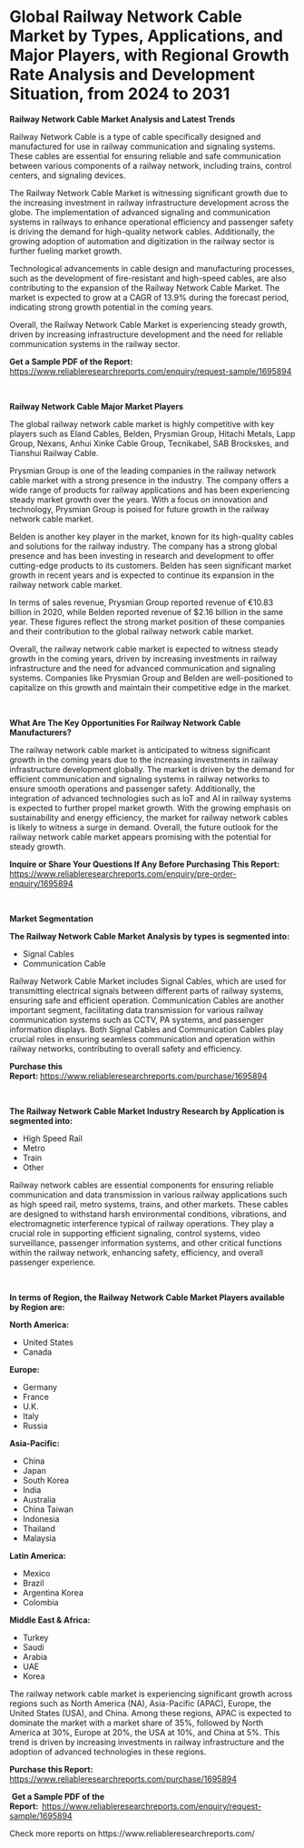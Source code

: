 <p><h1>Global Railway Network Cable Market by Types, Applications, and Major Players, with Regional Growth Rate Analysis and Development Situation, from 2024 to 2031</h1></p><p><strong>Railway Network Cable Market Analysis and Latest Trends</strong></p>
<p><p>Railway Network Cable is a type of cable specifically designed and manufactured for use in railway communication and signaling systems. These cables are essential for ensuring reliable and safe communication between various components of a railway network, including trains, control centers, and signaling devices.</p><p>The Railway Network Cable Market is witnessing significant growth due to the increasing investment in railway infrastructure development across the globe. The implementation of advanced signaling and communication systems in railways to enhance operational efficiency and passenger safety is driving the demand for high-quality network cables. Additionally, the growing adoption of automation and digitization in the railway sector is further fueling market growth.</p><p>Technological advancements in cable design and manufacturing processes, such as the development of fire-resistant and high-speed cables, are also contributing to the expansion of the Railway Network Cable Market. The market is expected to grow at a CAGR of 13.9% during the forecast period, indicating strong growth potential in the coming years.</p><p>Overall, the Railway Network Cable Market is experiencing steady growth, driven by increasing infrastructure development and the need for reliable communication systems in the railway sector.</p></p>
<p><strong>Get a Sample PDF of the Report:&nbsp;</strong> <a href="https://www.reliableresearchreports.com/enquiry/request-sample/1695894">https://www.reliableresearchreports.com/enquiry/request-sample/1695894</a></p>
<p>&nbsp;</p>
<p><strong>Railway Network Cable Major Market Players</strong></p>
<p><p>The global railway network cable market is highly competitive with key players such as Eland Cables, Belden, Prysmian Group, Hitachi Metals, Lapp Group, Nexans, Anhui Xinke Cable Group, Tecnikabel, SAB Brockskes, and Tianshui Railway Cable.</p><p>Prysmian Group is one of the leading companies in the railway network cable market with a strong presence in the industry. The company offers a wide range of products for railway applications and has been experiencing steady market growth over the years. With a focus on innovation and technology, Prysmian Group is poised for future growth in the railway network cable market.</p><p>Belden is another key player in the market, known for its high-quality cables and solutions for the railway industry. The company has a strong global presence and has been investing in research and development to offer cutting-edge products to its customers. Belden has seen significant market growth in recent years and is expected to continue its expansion in the railway network cable market.</p><p>In terms of sales revenue, Prysmian Group reported revenue of €10.83 billion in 2020, while Belden reported revenue of $2.16 billion in the same year. These figures reflect the strong market position of these companies and their contribution to the global railway network cable market.</p><p>Overall, the railway network cable market is expected to witness steady growth in the coming years, driven by increasing investments in railway infrastructure and the need for advanced communication and signaling systems. Companies like Prysmian Group and Belden are well-positioned to capitalize on this growth and maintain their competitive edge in the market.</p></p>
<p>&nbsp;</p>
<p><strong>What Are The Key Opportunities For Railway Network Cable Manufacturers?</strong></p>
<p><p>The railway network cable market is anticipated to witness significant growth in the coming years due to the increasing investments in railway infrastructure development globally. The market is driven by the demand for efficient communication and signaling systems in railway networks to ensure smooth operations and passenger safety. Additionally, the integration of advanced technologies such as IoT and AI in railway systems is expected to further propel market growth. With the growing emphasis on sustainability and energy efficiency, the market for railway network cables is likely to witness a surge in demand. Overall, the future outlook for the railway network cable market appears promising with the potential for steady growth.</p></p>
<p><strong>Inquire or Share Your Questions If Any Before Purchasing This Report:</strong> <a href="https://www.reliableresearchreports.com/enquiry/pre-order-enquiry/1695894">https://www.reliableresearchreports.com/enquiry/pre-order-enquiry/1695894</a></p>
<p>&nbsp;</p>
<p><strong>Market Segmentation</strong></p>
<p><strong>The Railway Network Cable Market Analysis by types is segmented into:</strong></p>
<p><ul><li>Signal Cables</li><li>Communication Cable</li></ul></p>
<p><p>Railway Network Cable Market includes Signal Cables, which are used for transmitting electrical signals between different parts of railway systems, ensuring safe and efficient operation. Communication Cables are another important segment, facilitating data transmission for various railway communication systems such as CCTV, PA systems, and passenger information displays. Both Signal Cables and Communication Cables play crucial roles in ensuring seamless communication and operation within railway networks, contributing to overall safety and efficiency.</p></p>
<p><strong>Purchase this Report:&nbsp;</strong><a href="https://www.reliableresearchreports.com/purchase/1695894">https://www.reliableresearchreports.com/purchase/1695894</a></p>
<p>&nbsp;</p>
<p><strong>The Railway Network Cable Market Industry Research by Application is segmented into:</strong></p>
<p><ul><li>High Speed Rail</li><li>Metro</li><li>Train</li><li>Other</li></ul></p>
<p><p>Railway network cables are essential components for ensuring reliable communication and data transmission in various railway applications such as high speed rail, metro systems, trains, and other markets. These cables are designed to withstand harsh environmental conditions, vibrations, and electromagnetic interference typical of railway operations. They play a crucial role in supporting efficient signaling, control systems, video surveillance, passenger information systems, and other critical functions within the railway network, enhancing safety, efficiency, and overall passenger experience.</p></p>
<p>&nbsp;</p>
<p><strong>In terms of Region, the Railway Network Cable Market Players available by Region are:</strong></p>
<p>
    <p> <strong> North America: </strong>
        <ul>
            <li>United States</li>
            <li>Canada</li>
        </ul>
        </p> 
    <p> <strong> Europe: </strong>
        <ul>
            <li>Germany</li>
            <li>France</li>
            <li>U.K.</li>
            <li>Italy</li>
            <li>Russia</li>
        </ul>
        </p> 
    <p> <strong> Asia-Pacific: </strong>
        <ul>
            <li>China</li>
            <li>Japan</li>
            <li>South Korea</li>
            <li>India</li>
            <li>Australia</li>
            <li>China Taiwan</li>
            <li>Indonesia</li>
            <li>Thailand</li>
            <li>Malaysia</li>
        </ul>
        </p> 
    <p> <strong> Latin America: </strong>
        <ul>
            <li>Mexico</li>
            <li>Brazil</li>
            <li>Argentina Korea</li>
            <li>Colombia</li>
        </ul>
        </p> 
    <p> <strong> Middle East & Africa: </strong>
        <ul>
            <li>Turkey</li>
            <li>Saudi</li>
            <li>Arabia</li>
            <li>UAE</li>
            <li>Korea</li>
        </ul>
    </p>
    </p>
<p><p>The railway network cable market is experiencing significant growth across regions such as North America (NA), Asia-Pacific (APAC), Europe, the United States (USA), and China. Among these regions, APAC is expected to dominate the market with a market share of 35%, followed by North America at 30%, Europe at 20%, the USA at 10%, and China at 5%. This trend is driven by increasing investments in railway infrastructure and the adoption of advanced technologies in these regions.</p></p>
<p><strong>Purchase this Report: </strong><a href="https://www.reliableresearchreports.com/purchase/1695894">https://www.reliableresearchreports.com/purchase/1695894</a></p>
<p>&nbsp;<strong>Get a Sample PDF of the Report:&nbsp;&nbsp;</strong><a href="https://www.reliableresearchreports.com/enquiry/request-sample/1695894">https://www.reliableresearchreports.com/enquiry/request-sample/1695894</a></p>
<p><strong></strong></p>
<p>Check more reports on https://www.reliableresearchreports.com/</p>